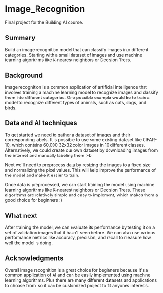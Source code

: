 # Image_Recognition
Final project for the Building AI course.

## Summary
Build an image recognition model that can classify images into different categories. Starting with a small dataset of images and use machine learning algorithms like K-nearest neighbors or Decision Trees.

## Background
Image recognition is a common application of artificial intelligence that involves training a machine learning model to recognize images and classify them into different categories. One possible example would be to train a model to recognize different types of animals, such as cats, dogs, and birds.

## Data and AI techniques
To get started we need to gather a dataset of images and their corresponding labels. It is possible to use some existing dataset like CIFAR-10, which contains 60,000 32x32 color images in 10 different classes. Alternatively, we could create our own dataset by downloading images from the internet and manually labeling them :-D

Next we'll need to preprocess data by resizing the images to a fixed size and normalizing the pixel values. This will help improve the performance of the model and make it easier to train.

Once data is preprocessed, we can start training the model using machine learning algorithms like K-nearest neighbors or Decision Trees. These algorithms are relatively simple and easy to implement, which makes them a good choice for beginners :)

## What next
After training the model, we can evaluate its performance by testing it on a set of validation images that it hasn't seen before. We can also use various performance metrics like accuracy, precision, and recall to measure how well the model is doing.

## Acknowledgments
Overall image recognition is a great choice for beginners because it's a common application of AI and can be easily implemented using machine learning algorithms. Plus there are many different datasets and applications to choose from, so it can be customized project to fit anyones interests.
